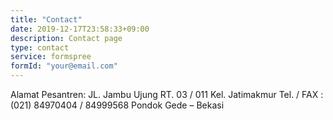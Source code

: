 ```yaml
---
title: "Contact"
date: 2019-12-17T23:58:33+09:00
description: Contact page
type: contact
service: formspree
formId: "your@email.com"
---
```


Alamat Pesantren:
JL. Jambu Ujung RT. 03 / 011 Kel. Jatimakmur
Tel. / FAX :
(021) 84970404 / 84999568 Pondok Gede – Bekasi
